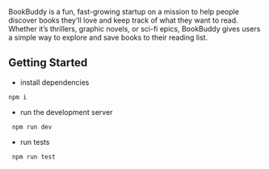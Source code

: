 BookBuddy is a fun, fast-growing startup on a mission to help people discover books they'll love and keep track of what they want to read. Whether it’s thrillers, graphic novels, or sci-fi epics, BookBuddy gives users a simple way to explore and save books to their reading list.

## Getting Started

- install dependencies

``` npm i ```

- run the development server

``` npm run dev```

- run tests

``` npm run test```
